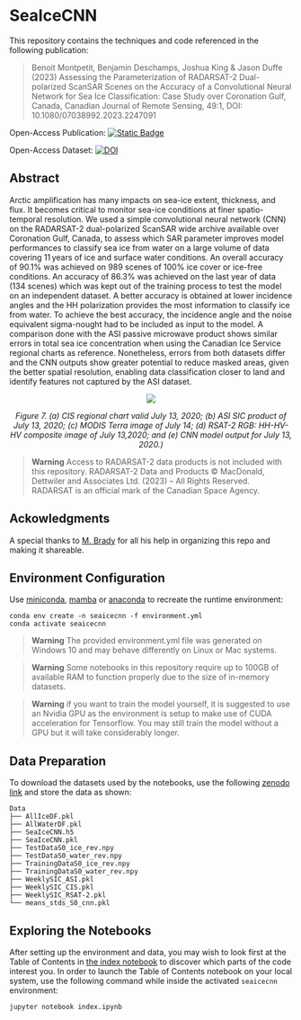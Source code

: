 # SeaIceCNN

This repository contains the techniques and code referenced in the following publication:


>  Benoit Montpetit, Benjamin Deschamps, Joshua King & Jason Duffe (2023) Assessing the Parameterization of RADARSAT-2 Dual-polarized ScanSAR Scenes on the Accuracy of a Convolutional Neural Network for Sea Ice Classification: Case Study over Coronation Gulf, Canada, Canadian Journal of Remote Sensing, 49:1, DOI: 10.1080/07038992.2023.2247091 


Open-Access Publication: [![Static Badge](https://img.shields.io/badge/Canadian_Journal_of_Remote_Sensing-blue)](https://doi.org/10.1080/07038992.2023.2247091)

Open-Access Dataset: [![DOI](https://zenodo.org/badge/DOI/10.5281/zenodo.8350643.svg)](https://doi.org/10.5281/zenodo.8350643)


## Abstract

Arctic amplification has many impacts on sea-ice extent, thickness, and flux. It becomes critical to monitor sea-ice conditions at finer spatio-temporal resolution. We used a simple convolutional neural network (CNN) on the RADARSAT-2 dual-polarized ScanSAR wide archive available over Coronation Gulf, Canada, to assess which SAR parameter improves model performances to classify sea ice from water on a large volume of data covering 11 years of ice and surface water conditions. An overall accuracy of 90.1% was achieved on 989 scenes of 100% ice cover or ice-free conditions. An accuracy of 86.3% was achieved on the last year of data (134 scenes) which was kept out of the training process to test the model on an independent dataset. A better accuracy is obtained at lower incidence angles and the HH polarization provides the most information to classify ice from water. To achieve the best accuracy, the incidence angle and the noise equivalent sigma-nought had to be included as input to the model. A comparison done with the ASI passive microwave product shows similar errors in total sea ice concentration when using the Canadian Ice Service regional charts as reference. Nonetheless, errors from both datasets differ and the CNN outputs show greater potential to reduce masked areas, given the better spatial resolution, enabling data classification closer to land and identify features not captured by the ASI dataset.

<p align="center">
    <img src="https://www.tandfonline.com/na101/home/literatum/publisher/tandf/journals/content/ujrs20/2023/ujrs20.v049.i01/07038992.2023.2247091/20230912/images/medium/ujrs_a_2247091_f0007_c.jpg">
</p>

<p align="center">
    <i>Figure 7. (a) CIS regional chart valid July 13, 2020; (b) ASI SIC product of July 13, 2020; (c) MODIS Terra image of July 14; (d) RSAT-2 RGB: HH-HV-HV composite image of July 13,2020; and (e) CNN model output for July 13, 2020.)</i>
</p>

> **Warning**
> Access to RADARSAT-2 data products is not included with this repository. RADARSAT-2 Data and Products © MacDonald, Dettwiler and Associates Ltd. (2023) – All Rights Reserved. RADARSAT is an official mark of the Canadian Space Agency.

## Ackowledgments

A special thanks to [M. Brady](https://github.com/m9brady) for all his help in organizing this repo and making it shareable.  

## Environment Configuration

Use [miniconda](https://docs.conda.io/projects/miniconda/en/latest/), [mamba](https://mamba.readthedocs.io/en/latest/) or [anaconda](https://www.anaconda.com/download) to recreate the runtime environment:


```
conda env create -n seaicecnn -f environment.yml
conda activate seaicecnn
```
> **Warning** 
> The provided environment.yml file was generated on Windows 10 and may behave differently on Linux or Mac systems.

> **Warning** 
> Some notebooks in this repository require up to 100GB of available RAM to function properly due to the size of in-memory datasets.

> **Warning** 
> if you want to train the model yourself, it is suggested to use an Nvidia GPU as the environment is setup to make use of CUDA acceleration for Tensorflow. You may still train the model without a GPU but it will take considerably longer.

## Data Preparation

To download the datasets used by the notebooks, use the following 
[zenodo link](https://doi.org/10.5281/zenodo.8350643) and store the data as shown:

```
Data
├── AllIceDF.pkl
├── AllWaterDF.pkl
├── SeaIceCNN.h5
├── SeaIceCNN.pkl
├── TestDataS0_ice_rev.npy
├── TestDataS0_water_rev.npy
├── TrainingDataS0_ice_rev.npy
├── TrainingDataS0_water_rev.npy
├── WeeklySIC_ASI.pkl
├── WeeklySIC_CIS.pkl
├── WeeklySIC_RSAT-2.pkl
└── means_stds_S0_cnn.pkl
```


## Exploring the Notebooks

After setting up the environment and data, you may wish to look first at the Table of Contents in [the index notebook](./index.ipynb) to discover which parts of the code interest you. In order to launch the Table of Contents notebook on your local system, use the following command while inside the activated `seaicecnn` environment:

```
jupyter notebook index.ipynb
```
